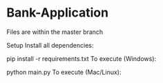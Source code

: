 # Bank-Application
Files are within the master branch

Setup
Install all dependencies:

pip install -r requirements.txt
To execute (Windows):

python main.py
To execute (Mac/Linux):
